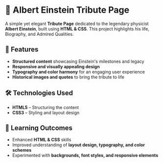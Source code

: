 # 🌟 Albert Einstein Tribute Page  

A simple yet elegant **Tribute Page** dedicated to the legendary physicist **Albert Einstein**, built using **HTML & CSS**. This project highlights his life, Biography, and Admired Qualities.  

## 📌 Features  
- **Structured content** showcasing Einstein's milestones and legacy  
- **Responsive and visually appealing design**  
- **Typography and color harmony** for an engaging user experience  
- **Historical images and quotes** to bring the tribute to life  

## 🛠️ Technologies Used  
- **HTML5** – Structuring the content  
- **CSS3** – Styling and layout design  

## 🎯 Learning Outcomes  
- Enhanced **HTML & CSS** skills  
- Improved understanding of **layout design, typography, and color schemes**  
- Experimented with **backgrounds, font styles, and responsive elements**   
